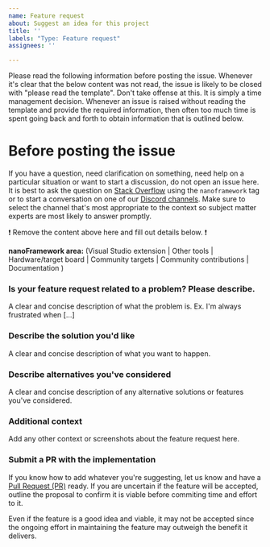 ```yaml
---
name: Feature request
about: Suggest an idea for this project
title: ''
labels: "Type: Feature request"
assignees: ''

---
```


Please read the following information before posting the issue. Whenever it's clear that the below content was not read, the issue is likely to be closed with "please read the template". Don't take offense at this. It is simply a time management decision. Whenever an issue is raised without reading the template and provide the required information, then often too much time is spent going back and forth to obtain information that is outlined below.

# **Before posting the issue**

If you have a question, need clarification on something, need help on a particular situation or want to start a discussion, do not open an issue here. It is best to ask the question on [Stack Overflow](https://stackoverflow.com/questions/tagged/nanoframework) using the `nanoframework` tag or to start a conversation on one of our [Discord channels](https://discordapp.com/invite/gCyBu8T). Make sure to select the channel that's most appropriate to the context so subject matter experts are most likely to answer promptly.

:exclamation: Remove the content above here and fill out details below. :exclamation:

**nanoFramework area:** (Visual Studio extension | Other tools | Hardware/target board | Community targets | Community contributions | Documentation )

### Is your feature request related to a problem? Please describe.
A clear and concise description of what the problem is. Ex. I'm always frustrated when [...]

### Describe the solution you'd like
A clear and concise description of what you want to happen.

### Describe alternatives you've considered
A clear and concise description of any alternative solutions or features you've considered.

### Additional context
Add any other context or screenshots about the feature request here.

### Submit a PR with the implementation

If you know how to add whatever you're suggesting, let us know and have a [Pull Request (PR)](https://help.github.com/articles/about-pull-requests/) ready. 
If you are uncertain if the feature will be accepted, outline the proposal to confirm it is viable before commiting time and effort to it.

Even if the feature is a good idea and viable, it may not be accepted since the ongoing effort in maintaining the feature may outweigh the benefit it delivers.

<!--- feature-request-tag DO NOT REMOVE -->

